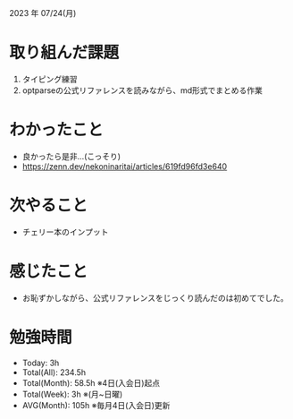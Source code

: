 2023 年 07/24(月)

# 取り組んだ課題

1. タイピング練習
2. optparseの公式リファレンスを読みながら、md形式でまとめる作業

# わかったこと

* 良かったら是非...(こっそり)
* https://zenn.dev/nekoninaritai/articles/619fd96fd3e640

# 次やること

* チェリー本のインプット

# 感じたこと

* お恥ずかしながら、公式リファレンスをじっくり読んだのは初めてでした。

# 勉強時間

* Today: 3h
* Total(All): 234.5h
* Total(Month): 58.5h ※4日(入会日)起点
* Total(Week): 3h ※(月~日曜)
* AVG(Month): 105h ※毎月4日(入会日)更新
